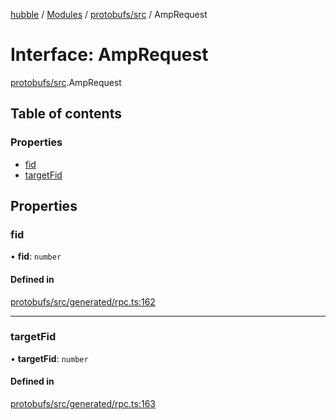 [hubble](../README.md) / [Modules](../modules.md) / [protobufs/src](../modules/protobufs_src.md) / AmpRequest

# Interface: AmpRequest

[protobufs/src](../modules/protobufs_src.md).AmpRequest

## Table of contents

### Properties

- [fid](protobufs_src.AmpRequest.md#fid)
- [targetFid](protobufs_src.AmpRequest.md#targetfid)

## Properties

### fid

• **fid**: `number`

#### Defined in

[protobufs/src/generated/rpc.ts:162](https://github.com/vinliao/hubble/blob/4e20c6c/packages/protobufs/src/generated/rpc.ts#L162)

___

### targetFid

• **targetFid**: `number`

#### Defined in

[protobufs/src/generated/rpc.ts:163](https://github.com/vinliao/hubble/blob/4e20c6c/packages/protobufs/src/generated/rpc.ts#L163)
